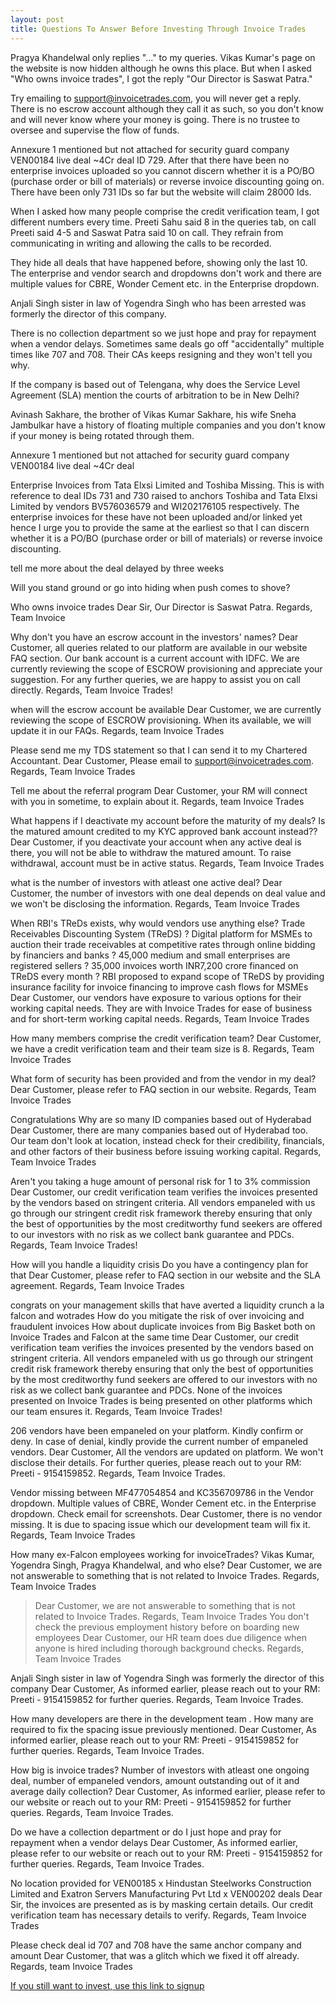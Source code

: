 ```yaml
---
layout: post
title: Questions To Answer Before Investing Through Invoice Trades
---
```

Pragya Khandelwal only replies "..." to my queries. Vikas Kumar's page on the website is now hidden although he owns this place. But when I asked "Who owns invoice trades", I got the reply "Our Director is Saswat Patra."

Try emailing to support@invoicetrades.com, you will never get a reply. There is no escrow account although they call it as such, so you don't know and will never know where your money is going. There is no trustee to oversee and supervise the flow of funds.

Annexure 1 mentioned but not attached for security guard company VEN00184 live deal ~4Cr deal ID 729. After that there have been no enterprise invoices uploaded so you cannot discern whether it is a PO/BO (purchase order or bill of materials) or reverse invoice discounting going on. There have been only 731 IDs so far but the website will claim 28000 Ids.

When I asked how many people comprise the credit verification team, I got different numbers every time. Preeti Sahu said 8 in the queries tab, on call Preeti said 4-5 and Saswat Patra said 10 on call. They refrain from communicating in writing and allowing the calls to be recorded.

They hide all deals that have happened before, showing only the last 10. The enterprise and vendor search and dropdowns don't work and there are multiple values for CBRE, Wonder Cement etc. in the Enterprise dropdown.

Anjali Singh sister in law of Yogendra Singh who has been arrested was formerly the director of this company.

There is no  collection department so we just hope and pray for repayment when a vendor delays.
Sometimes same deals go off "accidentally" multiple times like 707 and 708.
Their CAs keeps resigning and they won't tell you why.

If the company is based out of Telengana, why does the Service Level Agreement (SLA) mention the courts of arbitration to be in New Delhi?

Avinash Sakhare, the brother of Vikas Kumar Sakhare, his wife Sneha Jambulkar have a history of floating multiple companies and you don't know if your money is being rotated through them.

Annexure 1 mentioned but not attached for security guard company VEN00184 live deal ~4Cr deal

Enterprise Invoices from Tata Elxsi Limited and Toshiba Missing. This is with reference to deal IDs 731 and 730 raised to anchors Toshiba and Tata Elxsi Limited by vendors BV576036579 and WI202176105 respectively. The enterprise invoices for these have not been uploaded and/or linked yet hence I urge you to provide the same at the earliest so that I can discern whether it is a PO/BO (purchase order or bill of materials) or reverse invoice discounting.

tell me more about the deal delayed by three weeks

Will you stand ground or go into hiding when push comes to shove?



Who owns invoice trades
Dear Sir, Our Director is Saswat Patra. Regards, Team Invoice

Why don't you have an escrow account in the investors' names?
Dear Customer, all queries related to our platform are available in our website FAQ section. Our bank account is a current account with IDFC. We are currently reviewing the scope of ESCROW provisioning and appreciate your suggestion. For any further queries, we are happy to assist you on call directly. Regards, Team Invoice Trades!

when will the escrow account be available
Dear Customer, we are currently reviewing the scope of ESCROW provisioning. When its available, we will update it in our FAQs. Regards, team Invoice Trades

Please send me my TDS statement so that I can send it to my Chartered Accountant.
Dear Customer, Please email to support@invoicetrades.com. Regards, Team Invoice Trades

Tell me about the referral program
Dear Customer, your RM will connect with you in sometime, to explain about it. Regards, team Invoice Trades

What happens if I deactivate my account before the maturity of my deals? Is the matured amount credited to my KYC approved bank account instead??
Dear Customer, if you deactivate your account when any active deal is there, you will not be able to withdraw the matured amount. To raise withdrawal, account must be in active status. Regards, Team Invoice Trades

what is the number of investors with atleast one active deal?
Dear Customer, the number of investors with one deal depends on deal value and we won't be disclosing the information. Regards, Team Invoice Trades

When RBI's TReDs exists, why would vendors use anything else? Trade Receivables Discounting System (TReDS) ? Digital platform for MSMEs to auction their trade receivables at competitive rates through online bidding by financiers and banks ? 45,000 medium and small enterprises are registered sellers ? 35,000 invoices worth INR7,200 crore financed on TReDS every month ? RBI proposed to expand scope of TReDS by providing insurance facility for invoice financing to improve cash flows for MSMEs
Dear Customer, our vendors have exposure to various options for their working capital needs. They are with Invoice Trades for ease of business and for short-term working capital needs. Regards, Team Invoice Trades

How many members comprise the credit verification team?
Dear Customer, we have a credit verification team and their team size is 8. Regards, Team Invoice Trades

What form of security has been provided and from the vendor in my deal?
Dear Customer, please refer to FAQ section in our website. Regards, Team Invoice Trades

Congratulations Why are so many ID companies based out of Hyderabad
Dear Customer, there are many companies based out of Hyderabad too. Our team don't look at location, instead check for their credibility, financials, and other factors of their business before issuing working capital. Regards, Team Invoice Trades

Aren't you taking a huge amount of personal risk for 1 to 3% commission
Dear Customer, our credit verification team verifies the invoices presented by the vendors based on stringent criteria. All vendors empaneled with us go through our stringent credit risk framework thereby ensuring that only the best of opportunities by the most creditworthy fund seekers are offered to our investors with no risk as we collect bank guarantee and PDCs. Regards, Team Invoice Trades!

How will you handle a liquidity crisis Do you have a contingency plan for that
Dear Customer, please refer to FAQ section in our website and the SLA agreement. Regards, Team Invoice Trades

congrats on your management skills that have averted a liquidity crunch a la falcon and wotrades How do you mitigate the risk of over invoicing and fraudulent invoices How about duplicate invoices from Big Basket both on Invoice Trades and Falcon at the same time
Dear Customer, our credit verification team verifies the invoices presented by the vendors based on stringent criteria. All vendors empaneled with us go through our stringent credit risk framework thereby ensuring that only the best of opportunities by the most creditworthy fund seekers are offered to our investors with no risk as we collect bank guarantee and PDCs. None of the invoices presented on Invoice Trades is being presented on other platforms which our team ensures it. Regards, Team Invoice Trades!

206 vendors have been empaneled on your platform. Kindly confirm or deny. In case of denial, kindly provide the current number of empaneled vendors.
Dear Customer, All the vendors are updated on platform. We won't disclose their details. For further queries, please reach out to your RM: Preeti - 9154159852. Regards, Team Invoice Trades.

Vendor missing between MF477054854 and KC356709786 in the Vendor dropdown. Multiple values of CBRE, Wonder Cement etc. in the Enterprise dropdown. Check email for screenshots.
Dear Customer, there is no vendor missing. It is due to spacing issue which our development team will fix it. Regards, Team Invoice Trades

How many ex-Falcon employees working for invoiceTrades? Vikas Kumar, Yogendra Singh, Pragya Khandelwal, and who else?
Dear Customer, we are not answerable to something that is not related to Invoice Trades. Regards, Team Invoice Trades
> Dear Customer, we are not answerable to something that is not related to Invoice Trades. Regards, Team Invoice Trades You don't check the previous employment history before on boarding new employees
Dear Customer, our HR team does due diligence when anyone is hired including thorough background checks. Regards, Team Invoice Trades

Anjali Singh sister in law of Yogendra Singh was formerly the director of this company
Dear Customer, As informed earlier, please reach out to your RM: Preeti - 9154159852 for further queries. Regards, Team Invoice Trades.

How many developers are there in the development team . How many are required to fix the spacing issue previously mentioned.
Dear Customer, As informed earlier, please reach out to your RM: Preeti - 9154159852 for further queries. Regards, Team Invoice Trades.

How big is invoice trades? Number of investors with atleast one ongoing deal, number of empaneled vendors, amount outstanding out of it and average daily collection?
Dear Customer, As informed earlier, please refer to our website or reach out to your RM: Preeti - 9154159852 for further queries. Regards, Team Invoice Trades.

Do we have a collection department or do I just hope and pray for repayment when a vendor delays
Dear Customer, As informed earlier, please refer to our website or reach out to your RM: Preeti - 9154159852 for further queries. Regards, Team Invoice Trades.

No location provided for VEN00185 x Hindustan Steelworks Construction Limited and Exatron Servers Manufacturing Pvt Ltd x VEN00202 deals
Dear Sir, the invoices are presented as is by masking certain details. Our credit verification team has necessary details to verify. Regards, Team Invoice Trades

Please check deal id 707 and 708 have the same anchor company and amount
Dear Customer, that was a glitch which we fixed it off already. Regards, team Invoice Trades



[If you still want to invest, use this link to signup](https://app.invoicetrades.com/Customer/Register?Referer=NEHXRSNYBW)

